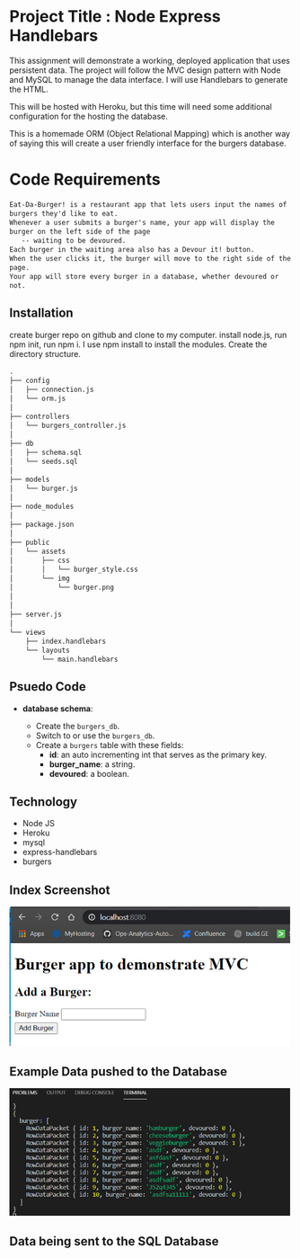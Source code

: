 
# Project Title : Node Express Handlebars

This assignment will demonstrate a working, deployed application that uses persistent data. The project will follow the MVC design pattern with Node and MySQL to manage the data interface. I will use Handlebars to generate the HTML.

This will be hosted with Heroku, but this time will need some additional configuration for the hosting the database.

This is a homemade ORM (Object Relational Mapping) which is another way of saying this will create a user friendly interface for the burgers database.

# Code Requirements

```
Eat-Da-Burger! is a restaurant app that lets users input the names of burgers they'd like to eat.
Whenever a user submits a burger's name, your app will display the burger on the left side of the page 
   -- waiting to be devoured. 
Each burger in the waiting area also has a Devour it! button. 
When the user clicks it, the burger will move to the right side of the page. 
Your app will store every burger in a database, whether devoured or not.
```


## Installation
create burger repo on github and clone to my computer.
install node.js, run npm init, run npm i.
I use npm install to install the modules.
Create the directory structure.
```
.
├── config
│   ├── connection.js
│   └── orm.js
│ 
├── controllers
│   └── burgers_controller.js
│
├── db
│   ├── schema.sql
│   └── seeds.sql
│
├── models
│   └── burger.js
│ 
├── node_modules
│ 
├── package.json
│
├── public
│   └── assets
│       ├── css
│       │   └── burger_style.css
│       └── img
│           └── burger.png
│   
│
├── server.js
│
└── views
    ├── index.handlebars
    └── layouts
        └── main.handlebars
```



## Psuedo Code

* **database schema**:

  * Create the `burgers_db`.
  * Switch to or use the `burgers_db`.
  * Create a `burgers` table with these fields:
     * **id**: an auto incrementing int that serves as the primary key.
     * **burger_name**: a string.
     * **devoured**: a boolean.

  

## Technology
- Node JS
- Heroku
- mysql
- express-handlebars
- burgers

## Index Screenshot

<img src="https://github.com/sstephensMCSE/burger/blob/main/public/assets/img/index.jpg" width="500" title="index">

## Example Data pushed to the Database

<img src="https://github.com/sstephensMCSE/burger/blob/main/public/assets/img/example.jpg" width="500" title="example">

## Data being sent to the SQL Database




